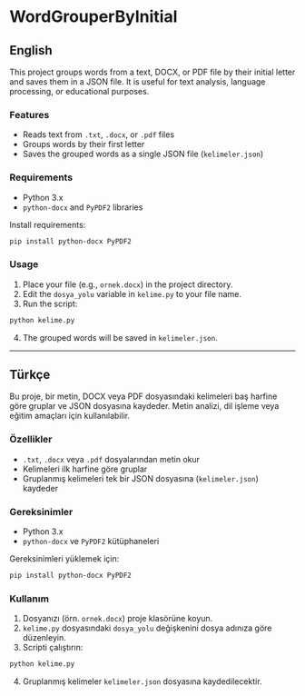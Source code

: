 # WordGrouperByInitial

## English

This project groups words from a text, DOCX, or PDF file by their initial letter and saves them in a JSON file. It is useful for text analysis, language processing, or educational purposes.

### Features
- Reads text from `.txt`, `.docx`, or `.pdf` files
- Groups words by their first letter
- Saves the grouped words as a single JSON file (`kelimeler.json`)

### Requirements
- Python 3.x
- `python-docx` and `PyPDF2` libraries

Install requirements:
```bash
pip install python-docx PyPDF2
```

### Usage
1. Place your file (e.g., `ornek.docx`) in the project directory.
2. Edit the `dosya_yolu` variable in `kelime.py` to your file name.
3. Run the script:
```bash
python kelime.py
```
4. The grouped words will be saved in `kelimeler.json`.

---

## Türkçe

Bu proje, bir metin, DOCX veya PDF dosyasındaki kelimeleri baş harfine göre gruplar ve JSON dosyasına kaydeder. Metin analizi, dil işleme veya eğitim amaçları için kullanılabilir.

### Özellikler
- `.txt`, `.docx` veya `.pdf` dosyalarından metin okur
- Kelimeleri ilk harfine göre gruplar
- Gruplanmış kelimeleri tek bir JSON dosyasına (`kelimeler.json`) kaydeder

### Gereksinimler
- Python 3.x
- `python-docx` ve `PyPDF2` kütüphaneleri

Gereksinimleri yüklemek için:
```bash
pip install python-docx PyPDF2
```

### Kullanım
1. Dosyanızı (örn. `ornek.docx`) proje klasörüne koyun.
2. `kelime.py` dosyasındaki `dosya_yolu` değişkenini dosya adınıza göre düzenleyin.
3. Scripti çalıştırın:
```bash
python kelime.py
```
4. Gruplanmış kelimeler `kelimeler.json` dosyasına kaydedilecektir. 